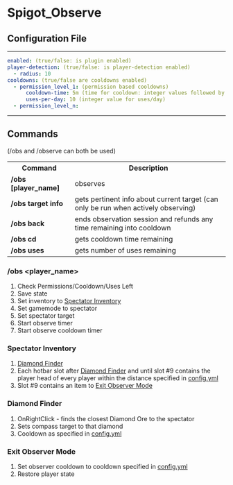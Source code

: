 # Spigot_Observe #

## Configuration File ##
------
```yaml
enabled: (true/false: is plugin enabled)
player-detection: (true/false: is player-detection enabled)
  - radius: 10
cooldowns: (true/false are cooldowns enabled)
  - permission_level_1: (permission based cooldowns)
      cooldown-time: 5m (time for cooldown: integer values followed by "s,m,h,d")
      uses-per-day: 10 (integer value for uses/day)
  - permission_level_n:
 ```
 
 - - - -

## Commands ##
(/obs and /observe can both be used)
<table class="tg">
  <tr>
    <th class="tg-yw41"><b>Command</b></th>
    <th class="tg-yw41"><b>Description</b></th>
  </tr>
  <tr>
    <td class="tg-yw41"><b>/obs [player_name]</b></td>
    <td class="tg-yw41">observes <player_name></td>
  </tr>
  <tr>
    <td class="tg-yw41"><b>/obs target info</b></td>
    <td class="tg-yw41">gets pertinent info about current target (can only be run when actively observing)</td>
  </tr>
  <tr>
    <td class="tg-yw41"><b>/obs back</b></td>
    <td class="tg-yw41">ends observation session and refunds any time remaining into cooldown</td>
  </tr>
  <tr>
    <td class="tg-yw41"><b>/obs cd</b></td>
    <td class="tg-yw41">gets cooldown time remaining</td>
  </tr> 
  <tr>
    <td class="tg-yw41"><b>/obs uses</b></td>
    <td class="tg-yw41">gets number of uses remaining</td>
  </tr> 
</table>

### /obs <player_name> ###
1) Check Permissions/Cooldown/Uses Left
1) Save state
2) Set inventory to [Spectator Inventory](#spectator-inventory) 
3) Set gamemode to spectator
4) Set spectator target
5) Start observe timer
6) Start observe cooldown timer

### Spectator Inventory ###
1) [Diamond Finder](#diamond-finder)
2) Each hotbar slot after [Diamond Finder](#diamond-finder) and until slot #9 contains the player head of every player within the distance specified in [config.yml](#configuration-file)
3) Slot #9 contains an item to [Exit Observer Mode](#exit-observer-mode)

### Diamond Finder ###
1) OnRightClick - finds the closest Diamond Ore to the spectator
2) Sets compass target to that diamond
3) Cooldown as specified in [config.yml](#configuration-file)

### Exit Observer Mode ###
1) Set observer cooldown to cooldown specified in [config.yml](#configuration-file)
2) Restore player state


  
